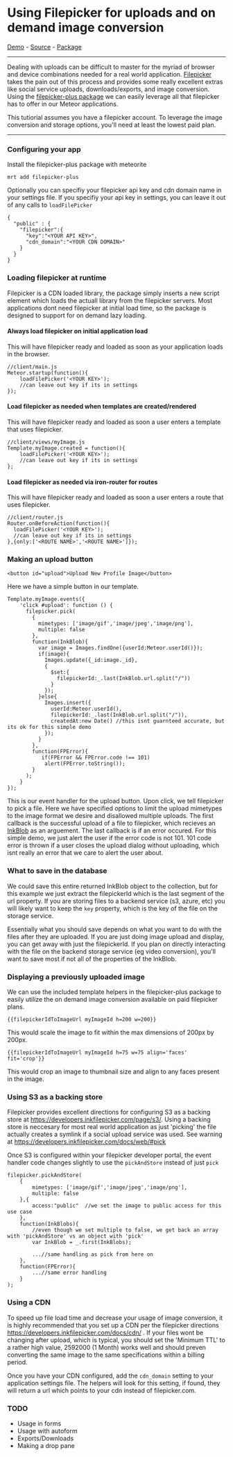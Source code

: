 # Using Filepicker for uploads and on demand image conversion

[Demo](http://filepicker-plus.meteor.com/) - [Source](filepicker-plus-example/) - [Package](https://atmospherejs.com/package/filepicker-plus)

----------

Dealing with uploads can be difficult to master for the myriad of browser and device combinations needed for a real world application.  [Filepicker](https://www.inkfilepicker.com/) takes the pain out of this process and provides some really excellent extras like social service uploads, downloads/exports, and image conversion.  Using the [filepicker-plus package](https://atmospherejs.com/package/filepicker-plus) we can easily leverage all that filepicker has to offer in our Meteor applications.

This tutiorial assumes you have a filepicker account.  To leverage the image conversion and storage options, you'll need at least the lowest paid plan.

----------

### Configuring your app

Install the filepicker-plus package with meteorite
```
mrt add filepicker-plus
```

Optionally you can specifiy your filepicker api key and cdn domain name in your settings file.  If you specifiy your api key in settings, you can leave it out of any calls to `loadFilePicker`
```
{
  "public" : {
    "filepicker":{
      "key":"<YOUR API KEY>",
      "cdn_domain":"<YOUR CDN DOMAIN>"
    }
  }
}
```

### Loading filepicker at runtime

Filepicker is a CDN loaded library, the package simply inserts a new script element which loads the actuall library from the filepicker servers.  Most applications dont need filepicker at initial load time, so the package is designed to support for on demand lazy loading.

#### Always load filepicker on initial application load  
This will have filepicker ready and loaded as soon as your application loads in the browser.
```
//client/main.js
Meteor.startup(function(){
	loadFilePicker('<YOUR KEY>');
	//can leave out key if its in settings
});
```

#### Load filepicker as needed when templates are created/rendered  
This will have filepicker ready and loaded as soon a user enters a template that uses filepicker.
```
//client/views/myImage.js
Template.myImage.created = function(){
	loadFilePicker('<YOUR KEY>');
	//can leave out key if its in settings
};
```

#### Load filepicker as needed via iron-router for routes  
This will have filepicker ready and loaded as soon a user enters a route that uses filepicker.
```
//client/router.js
Router.onBeforeAction(function(){
  loadFilePicker('<YOUR KEY>');
  //can leave out key if its in settings
},{only:['<ROUTE NAME>','<ROUTE NAME>']});
```

### Making an upload button


```
<button id="upload">Upload New Profile Image</button>
```
Here we have a simple button in our template.

```
Template.myImage.events({
	'click #upload': function () {
	  filepicker.pick(
	    {
	      mimetypes: ['image/gif','image/jpeg','image/png'],
	      multiple: false
	    },
	    function(InkBlob){
	      var image = Images.findOne({userId:Meteor.userId()});
	      if(image){
	        Images.update({_id:image._id},
	        {
	          $set:{
	            filepickerId:_.last(InkBlob.url.split("/"))
	          }  
	        });
	      }else{
	        Images.insert({
	          userId:Meteor.userId(),
	          filepickerId:_.last(InkBlob.url.split("/")),
	          createdAt:new Date() //this isnt guarnteed accurate, but its ok for this simple demo
	        });
	      }
	    },
	    function(FPError){
           if(FPError && FPError.code !== 101)
            alert(FPError.toString());
        }
	  );
	}
});
```
This is our event handler for the upload button.  Upon click, we tell filepicker to pick a file.  Here we have specified options to limit the upload mimetypes to the image format we desire and disallowed multiple uploads.  The first callback is the successful upload of a file to filepicker, which recieves an [InkBlob](https://developers.inkfilepicker.com/docs/web/#inkblob) as an arguement.  The last callback is if an error occured.  For this simple demo, we just alert the user if the error code is not 101.  101 code error is thrown if a user closes the upload dialog without uploading, which isnt really an error that we care to alert the user about.

### What to save in the database
We could save this entire returned InkBlob object to the collection, but for this example we just extract the filepickerId which is the last segment of the url property.  If you are storing files to a backend service (s3, azure, etc) you will likely want to keep the `key` property, which is the key of the file on the storage service.

Essentially what you should save depends on what you want to do with the files after they are uploaded.  If you are just doing image upload and display, you can get away with just the filepickerId.  If you plan on directly interacting with the file on the backend storage service (eg video conversion), you'll want to save most if not all of the properties of the InkBlob.

### Displaying a previously uploaded image

We can use the included template helpers in the filepicker-plus package to easily utilize the on demand image conversion available on paid filepicker plans.

```
{{filepickerIdToImageUrl myImageId h=200 w=200}}
```
This would scale the image to fit within the max dimensions of 200px by 200px.

```
{{filepickerIdToImageUrl myImageId h=75 w=75 align='faces' fit='crop'}}
```
This would crop an image to thumbnail size and align to any faces present in the image.


### Using S3 as a backing store

Filepicker provides excellent directions for configuring S3 as a backing store at https://developers.inkfilepicker.com/page/s3/.  Using a backing store is neccesary for most real world application as just 'picking' the file actually creates a symlink if a social upload service was used.  See warning at https://developers.inkfilepicker.com/docs/web/#pick

Once S3 is configured within your filepicker developer portal, the event handler code changes slightly to use the `pickAndStore` instead of just `pick`

```
filepicker.pickAndStore(
	{
		mimetypes: ['image/gif','image/jpeg','image/png'],
		multiple: false
	},{
		access:"public"  //we set the image to public access for this use case
	},
	function(InkBlobs){
		//even though we set multiple to false, we get back an array with 'pickAndStore' vs an object with 'pick'
		var InkBlob = _.first(InkBlobs);

		...//same handling as pick from here on
	},
	function(FPError){
		...//same error handling
	}
);
```

### Using a CDN

To speed up file load time and decrease your usage of image conversion, it is highly recommended that you set up a CDN per the filepicker directions https://developers.inkfilepicker.com/docs/cdn/ .  If your files wont be changing after upload, which is typical, you should set the 'Minimum TTL' to a rather high value, 2592000 (1 Month) works well and should preven converting the same image to the same specifications within a billing period.

Once you have your CDN configured, add the `cdn_domain` setting to your application settings file.  The helpers will look for this setting, if found, they will return a url which points to your cdn instead of filepicker.com.


### TODO
* Usage in forms
* Usage with autoform
* Exports/Downloads
* Making a drop pane